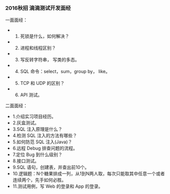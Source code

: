 ### 2016秋招 滴滴测试开发面经 ###

一面面经：
* 1. 死锁是什么，如何解决？
* 2. 进程和线程区别？
* 3. 写反转字符串， 写类的多态。
* 4. SQL 命令：select，sum，group by， like。
* 5. TCP 和 UDP 的区别？
* 6. API 测试。

二面面经：
* 1.介绍实习项目经历。
* 2.灰盒测试。
* 3.SQL 注入原理是什么？
* 4.检测 SQL 注入的方法有哪些？
* 5.如何防范 SQL 注入(Java)？
* 6.远程 Debug 排查问题的流程。
* 7.定位 Bug 到什么级别？
* 8.接口测试。
* 9.SQL 语句，创建表，并查出前10个。
* 10.逻辑题：N个糖果排成一列，从1到N两人取，每次只能取其中任意一个或者连续两个，先手如何必胜。
* 11.测试用例，写 Web 的登录和 App 的登录。 
